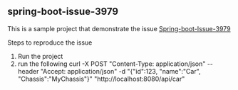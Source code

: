 ## spring-boot-issue-3979
This is a sample project that demonstrate the issue [Spring-boot-Issue-3979](https://github.com/spring-projects/spring-boot/issues/3979)


Steps to reproduce the issue
1. Run the project
2. run the following
curl -X POST "Content-Type: application/json"  --header "Accept: application/json"  -d "{\"id\":123, \"name\":\"Car\", \"Chassis\":\"MyChassis\"}" "http://localhost:8080/api/car"